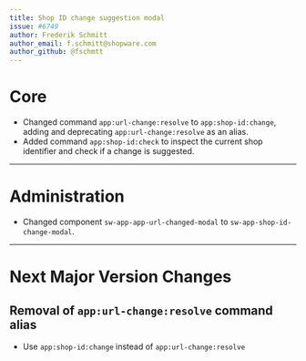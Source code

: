```yaml
---
title: Shop ID change suggestion modal
issue: #6749
author: Frederik Schmitt
author_email: f.schmitt@shopware.com
author_github: @fschmtt
---
```

# Core
* Changed command `app:url-change:resolve` to `app:shop-id:change`, adding and deprecating `app:url-change:resolve` as an alias.
* Added command `app:shop-id:check` to inspect the current shop identifier and check if a change is suggested.
___
# Administration
* Changed component `sw-app-app-url-changed-modal` to `sw-app-shop-id-change-modal`.
___
# Next Major Version Changes
## Removal of `app:url-change:resolve` command alias
* Use `app:shop-id:change` instead of `app:url-change:resolve`
